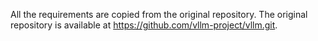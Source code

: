 All the requirements are copied from the original repository. The original repository is available at https://github.com/vllm-project/vllm.git.